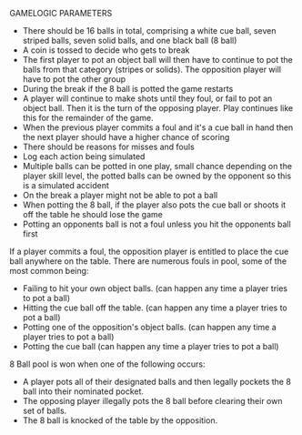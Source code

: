 GAMELOGIC PARAMETERS

- There should be 16 balls in total, comprising a white cue ball, seven striped balls, seven solid balls, and one black ball (8 ball)
- A coin is tossed to decide who gets to break
- The first player to pot an object ball will then have to continue to pot the balls from that category (stripes or solids). The opposition player will have to pot the other group
- During the break if the 8 ball is potted the game restarts
- A player will continue to make shots until they foul, or fail to pot an object ball. Then it is the turn of the opposing player. Play continues like this for the remainder of the game.
- When the previous player commits a foul and it's a cue ball in hand then the next player should have a higher chance of scoring
- There should be reasons for misses and fouls
- Log each action being simulated
- Multiple balls can be potted in one play, small chance depending on the player skill level, the potted balls can be owned by the opponent so this is a simulated accident
- On the break a player might not be able to pot a ball
- When potting the 8 ball, if the player also pots the cue ball or shoots it off the table he should lose the game
- Potting an opponents ball is not a foul unless you hit the opponents ball first

If a player commits a foul, the opposition player is entitled to place the cue ball anywhere on the table. There are numerous fouls in pool, some of the most common being:

- Failing to hit your own object balls. (can happen any time a player tries to pot a ball)
- Hitting the cue ball off the table. (can happen any time a player tries to pot a ball)
- Potting one of the opposition's object balls. (can happen any time a player tries to pot a ball)
- Potting the cue ball (can happen any time a player tries to pot a ball)

8 Ball pool is won when one of the following occurs:

- A player pots all of their designated balls and then legally pockets the 8 ball into their nominated pocket.
- The opposing player illegally pots the 8 ball before clearing their own set of balls.
- The 8 ball is knocked of the table by the opposition.